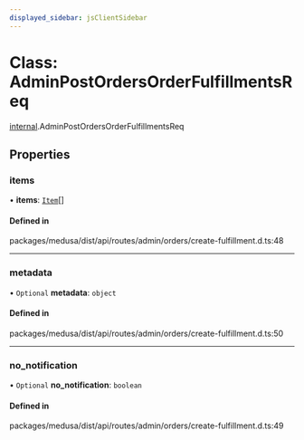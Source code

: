 ```yaml
---
displayed_sidebar: jsClientSidebar
---
```


# Class: AdminPostOrdersOrderFulfillmentsReq

[internal](../modules/internal.md).AdminPostOrdersOrderFulfillmentsReq

## Properties

### items

• **items**: [`Item`](internal.Item.md)[]

#### Defined in

packages/medusa/dist/api/routes/admin/orders/create-fulfillment.d.ts:48

___

### metadata

• `Optional` **metadata**: `object`

#### Defined in

packages/medusa/dist/api/routes/admin/orders/create-fulfillment.d.ts:50

___

### no\_notification

• `Optional` **no\_notification**: `boolean`

#### Defined in

packages/medusa/dist/api/routes/admin/orders/create-fulfillment.d.ts:49

